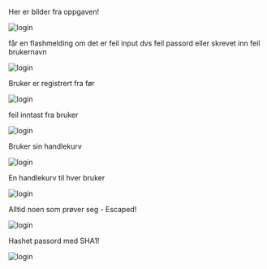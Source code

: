 <p>Her er bilder fra oppgaven! </p>

![login](https://github.com/h181221/h181221.github.io/blob/master/dat104/login.JPG)
<p>får en flashmelding om det er feil input dvs feil passord eller skrevet inn feil brukernavn</p>

![login](https://github.com/h181221/h181221.github.io/blob/master/dat104/flash.JPG)

<p>Bruker er registrert fra før</p>

![login](https://github.com/h181221/h181221.github.io/blob/master/dat104/eksisterendeBruker.JPG)

<p>feil inntast fra bruker</p>

![login](https://github.com/h181221/h181221.github.io/blob/master/dat104/registrer.JPG)

<p>Bruker sin handlekurv</p>

![login](https://github.com/h181221/h181221.github.io/blob/master/dat104/pedersinliste.JPG)

<p>En handlekurv til hver bruker</p

![login](https://github.com/h181221/h181221.github.io/blob/master/dat104/olavsinliste.JPG)

<p>Alltid noen som prøver seg - Escaped!</p>

![login](https://github.com/h181221/h181221.github.io/blob/master/dat104/escaped.JPG)

<p>Hashet passord med SHA1!</p>

![login](https://github.com/h181221/h181221.github.io/blob/master/dat104/hashetpassord.JPG)
